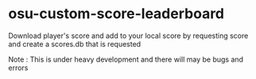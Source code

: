 # osu-custom-score-leaderboard
 Download player's score and add to your local score by requesting score and create a scores.db that is requested
 
 Note : This is under heavy development and there will may be bugs and errors
